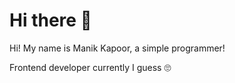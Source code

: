 # Hi there 👋

Hi! My name is Manik Kapoor, a simple programmer!

Frontend developer currently I guess 🙄

